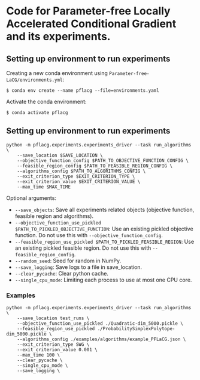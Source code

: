 # Code for Parameter-free Locally Accelerated Conditional Gradient and its experiments.


## Setting up environment to run experiments

Creating a new conda environment using `Parameter-free-LaCG/environments.yml`:
```
$ conda env create --name pflacg --file=environments.yaml
```

Activate the conda environment:
```
$ conda activate pflacg
```

## Setting up environment to run experiments

```
python -m pflacg.experiments.experiments_driver --task run_algorithms \
    --save_location $SAVE_LOCATION \
    --objective_function_config $PATH_TO_OBJECTIVE_FUNCTION_CONFIG \
    --feasible_region_config $PATH_TO_FEASIBLE_REGION_CONFIG \
    --algorithms_config $PATH_TO_ALGORITHMS_CONFIG \
    --exit_criterion_type $EXIT_CRITERION_TYPE \
    --exit_criterion_value $EXIT_CRITERION_VALUE \
    --max_time $MAX_TIME
```

Optional arguments:

* ```--save_objects```: Save all experiments related objects (objective function, feasible region and algorithms).
* ```--objective_function_use_pickled $PATH_TO_PICKLED_OBJECTIVE_FUNCTION```: Use an existing pickled objective function. Do not use this with ```--objective_function_config```.
* ```--feasible_region_use_pickled $PATH_TO_PICKLED_FEASIBLE_REGION```: Use an existing pickled feasible region. Do not use this with ```--feasible_region_config```.
* ```--random_seed```: Seed for random in NumPy.
* ```--save_logging```: Save logs to a file in save_location.
* ```--clear_pycache```: Clear python cache.
* ```--single_cpu_mode```: Limiting each process to use at most one CPU core.

### Examples

```
python -m pflacg.experiments.experiments_driver --task run_algorithms \
    --save_location test_runs \
    --objective_function_use_pickled ./Quadratic-dim_5000.pickle \
    --feasible_region_use_pickled ./ProbabilitySimplexPolytope-dim_5000.pickle \
    --algorithms_config ./examples/algorithms/example_PFLaCG.json \
    --exit_criterion_type SWG \
    --exit_criterion_value 0.001 \
    --max_time 100 \
    --clear_pycache \
    --single_cpu_mode \
    --save_logging \
```